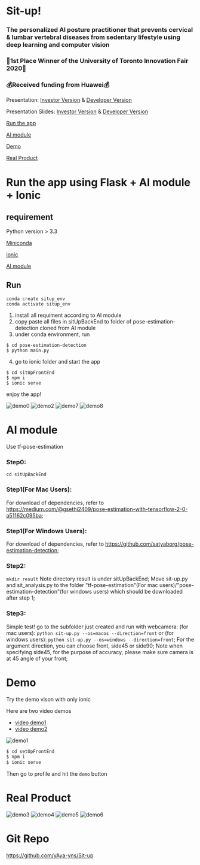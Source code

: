# Sit-up!
### The personalized AI posture practitioner that prevents cervical & lumbar vertebral diseases from sedentary lifestyle using deep learning and computer vision


### :1st_place_medal:1st Place Winner of the University of Toronto Innovation Fair 2020:1st_place_medal:
### :moneybag:Received funding from Huawei:moneybag:

Presentation: [Investor Version](https://drive.google.com/file/d/155ksg1Zr3Qm_RuQNGr4qIi9ixDmOkKW0/view?usp=sharing) & [Developer Version](https://drive.google.com/file/d/1A-nXtJDdQNL0YV1GFOn9JKkeLNTdISxA/view?usp=sharing)

Presentation Slides: [Investor Version](presentation/Sit-up_Slide_business.pdf) & [Developer Version](presentation/Sit-up_Slide_V10.pdf)

[Run the app](#run-the-app-using-flask--ai-module--ionic)

[AI module](#ai-module)

[Demo](#demo) 


[Real Product](#real-product)


# Run the app using Flask + AI module + Ionic
## requirement 	
Python version > 3.3

[Miniconda](https://docs.conda.io/en/latest/miniconda.html)

 [ionic](https://ionicframework.com/docs/intro/cli)
 
[AI module](#ai-module)

## Run
```
conda create situp_env
conda activate situp_env
```
1. install all requiment according to AI module
2. copy paste all files in sitUpBackEnd to folder of pose-estimation-detection cloned from AI module
3. under conda environment, run 
```
$ cd pose-estimation-detection
$ python main.py
```
4. go to ionic folder and start the app
```
$ cd sitUpFrontEnd
$ npm i
$ ionic serve
```
enjoy the app!

![demo0](demoPic/demo.png)
![demo2](demoPic/demo2.png)
![demo7](demoPic/demo7.png)
![demo8](demoPic/demo8.png)

# AI module

Use tf-pose-estimation
### Step0:
```cd sitUpBackEnd```
### Step1(For Mac Users): 
For download of dependencies, refer to https://medium.com/@gsethi2409/pose-estimation-with-tensorflow-2-0-a51162c095ba;

### Step1(For Windows Users):
For download of dependencies, refer to https://github.com/satyaborg/pose-estimation-detection;

### Step2: 
```mkdir result``` Note directory result is under sitUpBackEnd;
Move sit-up.py and sit_analysis.py to the folder "tf-pose-estimation"(For mac users)/"pose-estimation-detection"(for windows users) which should be downloaded after step 1;

### Step3: 

Simple test! go to the subfolder just created and run with webcamera: (for mac users): ```python sit-up.py --os=macos --direction=front``` or 
(for windows users): ```python sit-up.py --os=windows --direction=front```;
For the argument direction, you can choose front, side45 or side90;
Note when specifying side45, for the purpose of accuracy, please make sure camera is at 45 angle of your front;

# Demo
Try the demo vison with only ionic

Here are two  video demos 

- [video demo1](demoPic/demo.mp4)
- [video demo2](demoPic/demo.mp4)

![demo1](demoPic/demo1.png)

```bash
$ cd setUpFrontEnd 
$ npm i
$ ionic serve
```

Then go to profile and hit the `demo` button

# Real Product
![demo3](demoPic/demo3.png)
![demo4](demoPic/demo4.png)
![demo5](demoPic/demo5.png)
![demo6](demoPic/demo6.png)

# Git Repo
https://github.com/yAya-yns/Sit-up
